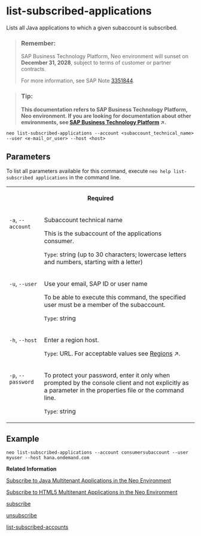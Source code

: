 <!-- loio67d5c6f1141a4c298886b150b2d8a232 -->

# list-subscribed-applications

Lists all Java applications to which a given subaccount is subscribed.



> ### Remember:  
> SAP Business Technology Platform, Neo environment will sunset on **December 31, 2028**, subject to terms of customer or partner contracts.
> 
> For more information, see SAP Note [3351844](https://me.sap.com/notes/3351844).

> ### Tip:  
> **This documentation refers to SAP Business Technology Platform, Neo environment. If you are looking for documentation about other environments, see [SAP Business Technology Platform](https://help.sap.com/viewer/65de2977205c403bbc107264b8eccf4b/Cloud/en-US/6a2c1ab5a31b4ed9a2ce17a5329e1dd8.html "SAP Business Technology Platform (SAP BTP) is an integrated offering comprised of four technology portfolios: database and data management, application development and integration, analytics, and intelligent technologies. The platform offers users the ability to turn data into business value, compose end-to-end business processes, and build and extend SAP applications quickly.") :arrow_upper_right:.**



```
neo list-subscribed-applications --account <subaccount_technical_name> --user <e-mail_or_user> --host <host>
```



## Parameters

To list all parameters available for this command, execute `neo help list-subscribed applications` in the command line.


<table>
<tr>
<th valign="top" colspan="2">

Required

</th>
</tr>
<tr>
<td valign="top">

`-a`, `--account`

</td>
<td valign="top">

Subaccount technical name

This is the subaccount of the applications consumer.

`Type`: string \(up to 30 characters; lowercase letters and numbers, starting with a letter\)

</td>
</tr>
<tr>
<td valign="top">

`-u`, `--user`

</td>
<td valign="top">

Use your email, SAP ID or user name

To be able to execute this command, the specified user must be a member of the subaccount.

`Type`: string

</td>
</tr>
<tr>
<td valign="top">

`-h`, `--host`

</td>
<td valign="top">

Enter a region host.

`Type`: URL. For acceptable values see [Regions](https://help.sap.com/viewer/65de2977205c403bbc107264b8eccf4b/Cloud/en-US/350356d1dc314d3199dca15bd2ab9b0e.html "You can deploy applications in different regions. Each region represents a geographical location (for example, Europe, US East) where applications, data, or services are hosted.") :arrow_upper_right:.

</td>
</tr>
<tr>
<td valign="top">

`-p`, `--password`

</td>
<td valign="top">

To protect your password, enter it only when prompted by the console client and not explicitly as a parameter in the properties file or the command line.

`Type`: string

</td>
</tr>
</table>



## Example

```
neo list-subscribed-applications --account consumersubaccount --user myuser --host hana.ondemand.com
```

**Related Information**  


[Subscribe to Java Multitenant Applications in the Neo Environment](../22-getting-started-neo/subscribe-to-java-multitenant-applications-in-the-neo-environment-e7e62c8.md "Create, list, and remove subscriptions for a Java application using the console client and view all our subscriptions in the cockpit.")

[Subscribe to HTML5 Multitenant Applications in the Neo Environment](../22-getting-started-neo/subscribe-to-html5-multitenant-applications-in-the-neo-environment-f16cd5b.md "Manage subscriptions to HTML5 applications by viewing, creating, or removing subscriptions in the cockpit.")

[subscribe](subscribe-4c6203d.md "Subscribes the subaccount of the consumer to a provider Java application. Once the command is executed successfully, the subscription is visible in the Subscriptions panel of the cockpit in the consumer subaccount.")

[unsubscribe](unsubscribe-862d00e.md "Removes the subscription to a provider Java application from a consumer subaccount.")

[list-subscribed-accounts](list-subscribed-accounts-034244c.md "Lists all subaccounts subscribed to a given Java application.")

